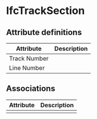 IfcTrackSection
===============
Attribute definitions
---------------------
| Attribute    | Description   |
|--------------|---------------|
| Track Number |               |
| Line Number  |               |

Associations
------------
| Attribute   | Description   |
|-------------|---------------|
|             |               |

